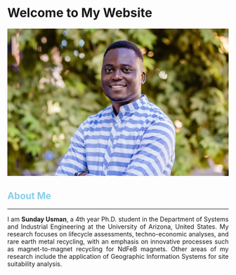 # Welcome to My Website

![Profile Image](assets/images/profile-picture.jpg)

## <span style="color: #87CEEB;">About Me</span>  <!-- Sky Blue -->
<hr> <!-- This adds a horizontal line -->
<div style="text-align: justify;">
I am <strong>Sunday Usman</strong>, a 4th year Ph.D. student in the Department of Systems and Industrial Engineering at the University of Arizona, United States. My research focuses on lifecycle assessments, techno-economic analyses, and rare earth metal recycling, with an emphasis on innovative processes such as magnet-to-magnet recycling for NdFeB magnets. Other areas of my research include the application of Geographic Information Systems for site suitability analysis.
</div>
